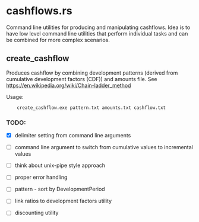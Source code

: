 # cashflows.rs

Command line utilities for producing and manipulating cashflows. Idea is to have low level command line utilities that perform individual tasks and can be combined for more complex scenarios. 

## create_cashflow

Produces cashflow by combining development patterns (derived from cumulative development factors (CDF)) and amounts file.
See https://en.wikipedia.org/wiki/Chain-ladder_method

Usage:

```
    create_cashflow.exe pattern.txt amounts.txt cashflow.txt
```

### TODO:
 - [x] delimiter setting from command line arguments
 - [ ] command line argument to switch from cumulative values to incremental values
 - [ ] think about unix-pipe style approach
 - [ ] proper error handling
 - [ ] pattern - sort by DevelopmentPeriod
 - [ ] link ratios to development factors utility
 - [ ] discounting utility
 
